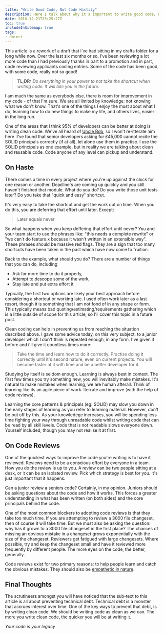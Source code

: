 ```yaml
---
title: "Write Good Code, Not Code Hastily"
description: Here I talk about why it's important to write good code, not code that you can write fast.
date: 2016-12-21T23:25:27Z
toc: true
includeInSitemap: true
tags:
- dotnet
---
```


This article is a rework of a draft that I've had sitting in my drafts folder for a long while now. Over the last six months or so, I've been reviewing a lot more code than I had previously thanks in part to a promotion and in part, code reviewing applicants coding entries. Some of the code has been good, with some code, really not so good!
<!--more-->

> **TL;DR:** *Do everything in your power to not take the shortcut when writing code. It will bite you in the future.*

I am much the same as everybody else, there is room for improvement in my code - of that I'm sure. We are all limited by knowledge: not knowing what we don't know. That's one of the things I enjoy the most about what I do, learning how to do new things to make my life, and others lives, easier in the long run.

One of the areas that I think 95% of developers can be better at doing is writing clean code. We've all heard of [Uncle Bob](https://cleancoders.com/), so I won't re-itterate him here. I've found that senior developers asking for £45,000 cannot recite the SOLID principals correctly (if at all), let alone use them in practise. I use the SOLID principals as one example, but in reality we are talking about clean and reusable code. Code anyone of any level can pickup and understand.

## On Haste

There comes a time in every project where you're up against the clock for one reason or another. Deadline's are coming up quickly and you still haven't finished that module. What do you do? Do you write those unit tests later? Do you take that "quick and easy" shortcut.

It's very easy to take the shortcut and get the work out on time. When you do this, you are deferring that effort until later. Except:

> Later equals never

So what happens when you keep deffering that effort until never? You and your team start to use the phrases like: "this needs a complete rewrite" or "we can't do feature x because it wasn't written in an extensible way". These phrases should be massive red flags. They are a sign that too many shortcuts have been taken in the past which have now come to fruition.

Back to the example, what should you do? There are a number of things that you can do, including:

- Ask for more time to do it properly,
- Attempt to descope some of the work,
- Stay late and put extra effort it

Typically, the first two options are likely your best approach before considering a shortcut or working late. I used often work later as a last resort, though it is something that I am not fond of in any shape or form. This typically means bad quoting/estimating/requirements gathering which is a little outside of scope for this article, so I'll cover this topic in a future post.

Clean coding can help in preventing us from reaching the situation described above. I gave some advice today, on this very subject, to a junior developer which I don't think is repeated enough, in any form. I've given it before and i'll give it countless times more:

> Take the time and learn how to do it correctly. Practise doing it correctly until it's second nature, even on current projects. You will become faster at it with time and be a better developer for it.

Studying by itself is seldom enough. Learning is always best in context. The first few times you try something new, you will inevitably make mistakes. It's natural to make mistakes when learning, we are human afterall. Think of learning like its an agile piece of work. Iterrate and improve (with the help of code reviews).

Learning the core patterns & principals (eg: SOLID) may slow you down in the early stages of learning as you refer to learning material. However, don't be put off by this. As your knowledege increases, you will be spending less time fighting your way through unreadable code whilst writing code that can be read by all skill levels. Code that is not readable slows everyone down. Yourself included, though you may not realise it at first.

## On Code Reviews

One of the quickest ways to improve the code you're writing is to have it reviewed. Reviews need to be a conscious effort by everyone in a team. How you do the review is up to you. A review can be two people sitting at a desk, or it can be an isolated review. Pick which strategy is best for you. It's just important that it happens.

Can a junior review a seniors code? Certainly, in my opinion. Juniors should be asking questions about the code and how it works. This forces a greater understanding in what has been written (on both sides) and the core  principals behind the code.

One of the most common blockers to adopting code reviews is that they take too much time. If you are attempting to review a 3000 file changeset, then of course it will take time. But we must also be asking the question: why has it grown to a 3000 file changeset in the first place? The chances of missing an obvious mistake in a changeset grows exponentially with the size of the changeset. Reviewers get fatigued with large changesets. Where possible, try and keep the changeset small and have it reviewed more frequently by different people. The more eyes on the code, the better, generally.

Code reviews exist for two primary reasons: to help people learn and catch the obvious mistakes. They should also be [empathetic in nature](https://slack.engineering/on-empathy-pull-requests-979e4257d158).

## Final Thoughts

The scrutineers amongst you will have noticed that the sub-text to this article is all about preventing technical debt. Technical debt is a monster that accrues interest over time. One of the key ways to prevent that debt, is by writing clean code. We should be writing code as clean as we can. The more you write clean code, the quicker you will be at writing it.

*Your code is your legacy*

